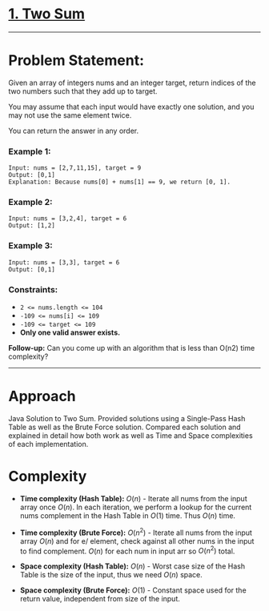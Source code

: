 # [1. Two Sum](https://leetcode.com/problems/two-sum/)

---

# Problem Statement:  

Given an array of integers nums and an integer target, return indices of the two numbers such that they add up to target.

You may assume that each input would have exactly one solution, and you may not use the same element twice.

You can return the answer in any order.

 

### Example 1:
```
Input: nums = [2,7,11,15], target = 9
Output: [0,1]
Explanation: Because nums[0] + nums[1] == 9, we return [0, 1].
```

### Example 2:
```
Input: nums = [3,2,4], target = 6
Output: [1,2]
```

### Example 3:
```
Input: nums = [3,3], target = 6
Output: [0,1]
```

### Constraints:
- ```2 <= nums.length <= 104```  
- ```-109 <= nums[i] <= 109```  
- ```-109 <= target <= 109```  
- **Only one valid answer exists.**  
 
**Follow-up:** Can you come up with an algorithm that is less than O(n2) time complexity?

---

# Approach
Java Solution to Two Sum. Provided solutions using a Single-Pass Hash Table as well as the Brute Force solution. Compared each solution and explained in detail how both work as well as Time and Space complexities of each implementation.

# Complexity
- **Time complexity (Hash Table):** $O(n)$ \- Iterate all nums from the input array once $O(n)$. In each iteration, we perform a lookup for  the current nums complement in the Hash Table in $O(1)$ time. Thus $O(n)$ time.
- **Time complexity (Brute Force):** $O(n^2)$ \- Iterate all nums from the input array $O(n)$ and for e/ element, check against all other nums in the input to find complement. $O(n)$ for each num in input arr so $O(n^2)$ total.

- **Space complexity (Hash Table):** $O(n)$ \- Worst case size of the Hash Table is the size of the input, thus we need $O(n)$ space.
- **Space complexity (Brute Force):** $O(1)$ \- Constant space used for the return value, independent from size of the input.
